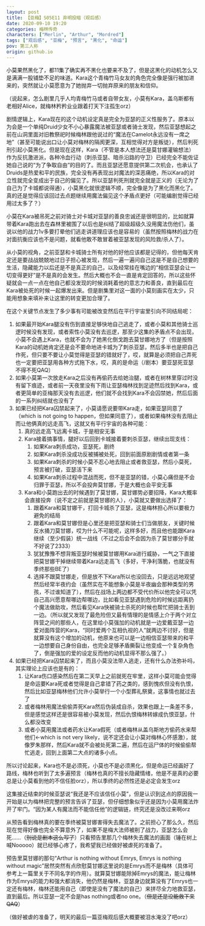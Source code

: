 ```yaml
---
layout: post
title: 【亚梅】S05E11 弃明投暗（观后感）
date: 2020-09-10 19:20
categories: 梅林传奇
characters: ["Merlin", "Arthur", "Mordred"]
tags: ["观后感", "亚梅", "预言", "黑化", "命运"]
pov: 第三人称
origin: github.io
---
```


小莫果然黑化了，都11集了确实再不黑化也要来不及了，但是这黑化的动机怎么又是满满一股铺垫不足的味道。Kara这个青梅竹马女友的角色完全像是强行被加进来的，突然就让小莫愿意为了她抛弃一切抛弃原来的朋友和信仰。

（说起来，怎么剧里几乎人均青梅竹马或者自带女友，小莫有Kara，盖乌斯都有老相好Alice，就梅林矜矜业业跟着打天下注孤生orz）

剧情逻辑上，Kara现在的这个动机设定真是完全为亚瑟的正义性服务了。原本以为会是一个单纯Druid少女不小心暴露魔法被亚瑟或者骑士发现，然后亚瑟想起之前在山洞里面对旧教祭祀时候梅林跟他说过的“魔法在Camelot永远没有一席之地”（甚至可能说出口让小莫对梅林的隔阂更深，互相觉得对方是叛徒），然后判死刑引起小莫黑化。但是现在这样，Kara（不管是本人想法还是莫甘娜灌输想法）作为反抗激进派，各种冷血行动（刺杀亚瑟、暗杀沿路的守卫）已经完全不能佐证她自己说的“为了争取自由”的目的了。而且亚瑟还愿意提供第二次机会，也承认了Druids是热爱和平的民族，完全没有再表现出对魔法的深恶痛绝，所以Kara的对立性就完全变成出于自己的偏见了。所以亚瑟判死刑就完全就是正义的（无论为了自己为了卡城都说得通），小莫黑化就很逻辑不顺，完全像是为了黑化而黑化了。真的还是觉得应该回过去点题继续用魔法偏见这个矛盾点更好（可能编剧觉得已经用过太多了？）

小莫在Kara被吊死之前对骑士对卡城对亚瑟的善良忠诚还是很明显的，比如就算带着Kara跑出去在森林里被围了以后也是纠结了超级超级久没用魔法伤他们，虽说以他的战力1v多要打晕他们逃走讲道理应该也是容易的（虽然按照梅林的战力在对面抗衡应该也不是问题，就看他敢不敢冒着被亚瑟发现的风险救/杀人了）。

从小莫的视角，之前亚瑟和卡城骑士所有对他的好他应该都是记得的，但他每天肯定还是要战战兢兢地过日子担心被发现，然后一遍一遍问自己这是不是自己想要的生活，隐藏能力以后还是不是真正的自己，以及经常挂在嘴边的“相信亚瑟会让一切变得更好”是不是真的会发生。然后大概也不会一直是肯定回答的，所以这些怀疑就会一点一点在他自己都没发现的时候消耗着他的意志力和善良，直到最后在Kara被处死的时候一起爆发出来。但是剧集里对这一面的小莫刻画实在太少，只能用想象来填补来让这里的转变更加合理了。

在这个关键节点发生了多少事有可能被改变然后在平行宇宙里引向不同结局呢：

1. 如果最开始Kara腿没有伤到直接足够快地自己逃走了，或者小莫和其他骑士巡逻时候没有发现，或者索性小莫没有去巡逻，那至少这集的矛盾点不会出现，小莫不会遇上Kara，也就不会为了她黑化倒戈跑去莫甘娜地方了（但是按照Kara的动机她肯定还是会不要命地进卡城为了刺杀亚瑟，然后多半也是把自己作死，但只要不要让小莫觉得是亚瑟的错就好了，哎，就算是必须把自己弄死也一定要把亚瑟用各种方式拖下水，哎，真的是命运（/剧本）要亚瑟死亚瑟不得不死QAQ）
2. 如果小莫第一次放走Kara之后没有再偷药去给她治腿，或者在树林里穿过时没有留下痕迹，或者前一天夜里没有下雨让亚瑟梅林找到足迹然后找到Kara，或者更简单的亚梅那天没有去巡逻，他们就不会找到Kara不会囚禁她，然后后面的一系列纠结就也没有了
3. 如果已经把Kara囚禁起来了，小莫请愿说要带Kara走，如果亚瑟同意了（which is not going to happen，但如果同意了），或者如果梅林没有去阻止而让他俩真的远走高飞，这就又有平行宇宙的各种可能：
   1. 真的远走高飞远离卡城，于是相安无事
   2. Kara接着搞事情，腿好以后回到卡城接着要刺杀亚瑟，继续出现支线：
      1. 如果Kara刺杀成功，亚瑟死，剧终
      2. 如果Kara刺杀没成功反被捕被处死，回到前面原剧剧情或者第一条
      3. 如果Kara刺杀的时候小莫不忍心地去阻止或者救亚瑟，然后小莫死，预言被打破，亚瑟活下来
      4. 如果Kara刺杀过程中混战而死，但不是亚瑟的错，小莫心痛但是不会归罪于亚瑟，所以不会投奔莫甘娜，于是大概也会平安无事
   3. Kara和小莫跑出去的时候遇到了莫甘娜，莫甘娜势必要招降，Kara大概率会直接投奔（说不定之前就是莫甘娜的人），小莫就又要做出选择了：
      1. 跟着Kara和莫甘娜干，打回卡城杀了亚瑟，这是梅林担心所以要极力避免的结局
      2. 跟着Kara和莫甘娜但是心里还是把亚瑟和骑士们当做朋友，关键时候反水捅刀莫甘娜，哎为什么不可能呢，这样多好，而且他也能跟Kara继续（至少假装）统一战线（不过之后会不会因为杀了莫甘娜分手就不好说了2333）
      3. 犹犹豫豫不想背叛亚瑟时候被莫甘娜用Kara进行威胁，一气之下直接把莫甘娜干掉继续带着Kara远走高飞（多好，干净利落脆，也就没有季终那些BE了）
      4. 选择不跟莫甘娜走，但是放不下Kara所以也没回去，只是远远地观望然后经常半夜约会（虽然实在不能想象小莫是半夜幽会那种类型的男孩，不过谁知道了），然后在战场上两边都不受代价所以他完全可以凭自己高兴愿意帮哪边帮哪边，比如看见亚瑟遇到危险的时候远距离扔个魔法做助攻，然后看见Kara快被骑士杀死的时候也帮忙把骑士丢到一边。（所以就又发现了最危险但又最有情理的是情感上介于两个对立阵营之间的那些人，在这里给小莫强加的动机就是一边爱戴亚瑟一边爱对面阵营的Kara，“同时爱两个互相仇视的人”就两边不讨好，但是就算没有这个增加的动机，他原来也可以是一边相信亚瑟带来的和平一边想要自己身份自由，也完全足够矛盾撕裂让他变成一个复杂角色了，倒是强加的爱的设定反而他的动机显得不那么强了。）
4. 如果已经把Kara囚禁起来了，而且小莫没法带人逃走，还有什么办法弥补吗，其实理论上应该也是有的：
   1. 让Kara伤口感染然后在第二天早上之前就死在牢里，这样小莫可能会觉得是命运要Kara死或者觉得是自己拿错了药之类的，感到愧疚但没有仇恨，然后比如亚瑟梅林他们允许小莫举行一个小型葬礼祭奠，这事情也就过去了
   2. 或者梅林用魔法偷偷弄死Kara然后伪装成自杀，效果也跟上一条差不多，但是感觉这样还是很容易被小莫发现，然后仇恨梅林转嫁成仇恨亚瑟，什么都没改变
   3. 或者小莫用魔法或者药水让Kara假死（或者梅林从盖乌斯地方偷药水来帮他们←which is not very likely，说不定还会让小莫对梅林心怀感激），就像罗朱那样，然后Kara就不会被处死第二遍，然后在运尸体的时候偷偷帮忙逃走，回到上面第二大点的诸多小点。

所以讨论起来，Kara也不是必须死，小莫也不是必须黑化，但是命运已经画好了路线，梅林也听到了太多遍预言（梅林也真的不擅长隐藏情绪，他是不是真的必要总是让小莫看到他的不信任脸orz），所以季终的必然性还是必定会发生orz

这集接近结束的时候亚瑟说“我还是不应该信任小莫”，但是认识到这点的原因我一开始是以为梅林把完整的预言告诉了亚瑟，但仔细想象似乎还是因为小莫用魔法炸开了牢门。“因为某人有魔法而不能信任他”的逻辑链，终究还是没改过来啊orz

从预告看到梅林真的要在季终被莫甘娜害得失去魔法了。之前担心了那么久，然后现在觉得好像也完全不算意外了，如果不是梅大法师被削了战力，亚瑟怎么会死……（~~别说是剧本这么写了~~）只看预告里那几个梅林失去魔法的画面（锤在树上喊Nooooo）就已经够心疼了，我希望我已经做好被虐死的准备了。

预告里莫甘娜的那句“Arthur is nothing without Emrys, Emrys is nothing without magic”居然突然有点欣慰莫甘娜这里说的是Emrys而不是梅林（具体可参考上一篇里关于不同名字的作用）。就算莫甘娜能除掉Emrys的魔法，能让梅林作为Emrys的能力和强大都消失，他仍然是梅林，亚瑟身边就算没有了Emrys也一定还有梅林，梅林还能用自己（即使是没有了魔法的自己）来拼尽全力地救亚瑟，直到最后。所以亚瑟一定不会是has nothing或者no one。（~~但是还是没能救下来QAQ~~）

（做好被虐的准备了，明天的最后一篇亚梅观后感大概要被泪水淹没了吧orz）